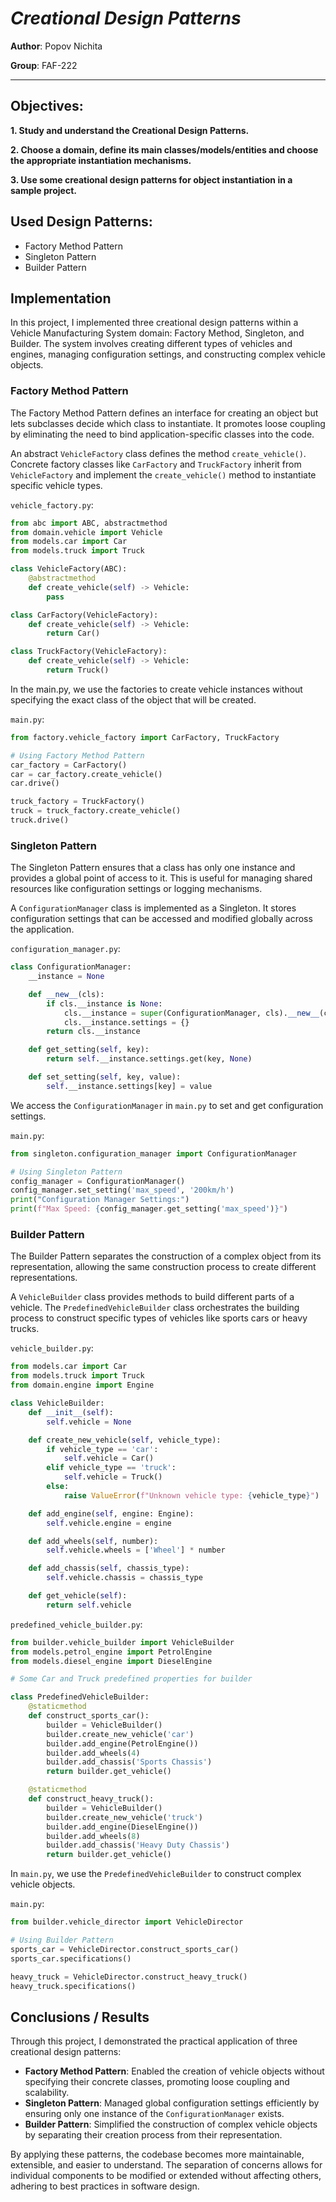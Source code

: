 # *Creational Design Patterns*

**Author**: Popov Nichita

**Group**: FAF-222

----

## Objectives:
__1. Study and understand the Creational Design Patterns.__

__2. Choose a domain, define its main classes/models/entities and choose the appropriate instantiation mechanisms.__

__3. Use some creational design patterns for object instantiation in a sample project.__

## Used Design Patterns:

* Factory Method Pattern
* Singleton Pattern
* Builder Pattern

## Implementation

In this project, I implemented three creational design patterns within a Vehicle Manufacturing System domain: Factory Method, Singleton, and Builder. The system involves creating different types of vehicles and engines, managing configuration settings, and constructing complex vehicle objects.

### Factory Method Pattern

The Factory Method Pattern defines an interface for creating an object but lets subclasses decide which class to instantiate. It promotes loose coupling by eliminating the need to bind application-specific classes into the code.

An abstract `VehicleFactory` class defines the method `create_vehicle()`. Concrete factory classes like `CarFactory` and `TruckFactory` inherit from `VehicleFactory` and implement the `create_vehicle()` method to instantiate specific vehicle types.

`vehicle_factory.py`:
```python
from abc import ABC, abstractmethod
from domain.vehicle import Vehicle
from models.car import Car
from models.truck import Truck

class VehicleFactory(ABC):
    @abstractmethod
    def create_vehicle(self) -> Vehicle:
        pass

class CarFactory(VehicleFactory):
    def create_vehicle(self) -> Vehicle:
        return Car()

class TruckFactory(VehicleFactory):
    def create_vehicle(self) -> Vehicle:
        return Truck()

```

In the main.py, we use the factories to create vehicle instances without specifying the exact class of the object that will be created.

`main.py`:
```python
from factory.vehicle_factory import CarFactory, TruckFactory

# Using Factory Method Pattern
car_factory = CarFactory()
car = car_factory.create_vehicle()
car.drive()

truck_factory = TruckFactory()
truck = truck_factory.create_vehicle()
truck.drive()
```

### Singleton Pattern

The Singleton Pattern ensures that a class has only one instance and provides a global point of access to it. This is useful for managing shared resources like configuration settings or logging mechanisms.

A `ConfigurationManager` class is implemented as a Singleton. It stores configuration settings that can be accessed and modified globally across the application.

`configuration_manager.py`:

```python
class ConfigurationManager:
    __instance = None

    def __new__(cls):
        if cls.__instance is None:
            cls.__instance = super(ConfigurationManager, cls).__new__(cls)
            cls.__instance.settings = {}
        return cls.__instance

    def get_setting(self, key):
        return self.__instance.settings.get(key, None)

    def set_setting(self, key, value):
        self.__instance.settings[key] = value
```

We access the `ConfigurationManager` in `main.py` to set and get configuration settings.

`main.py`:

```python
from singleton.configuration_manager import ConfigurationManager

# Using Singleton Pattern
config_manager = ConfigurationManager()
config_manager.set_setting('max_speed', '200km/h')
print("Configuration Manager Settings:")
print(f"Max Speed: {config_manager.get_setting('max_speed')}")
```

### Builder Pattern

The Builder Pattern separates the construction of a complex object from its representation, allowing the same construction process to create different representations.

A `VehicleBuilder` class provides methods to build different parts of a vehicle. The `PredefinedVehicleBuilder` class orchestrates the building process to construct specific types of vehicles like sports cars or heavy trucks.

`vehicle_builder.py`:

```python
from models.car import Car
from models.truck import Truck
from domain.engine import Engine

class VehicleBuilder:
    def __init__(self):
        self.vehicle = None

    def create_new_vehicle(self, vehicle_type):
        if vehicle_type == 'car':
            self.vehicle = Car()
        elif vehicle_type == 'truck':
            self.vehicle = Truck()
        else:
            raise ValueError(f"Unknown vehicle type: {vehicle_type}")

    def add_engine(self, engine: Engine):
        self.vehicle.engine = engine

    def add_wheels(self, number):
        self.vehicle.wheels = ['Wheel'] * number

    def add_chassis(self, chassis_type):
        self.vehicle.chassis = chassis_type

    def get_vehicle(self):
        return self.vehicle
```

`predefined_vehicle_builder.py`:

```python
from builder.vehicle_builder import VehicleBuilder
from models.petrol_engine import PetrolEngine
from models.diesel_engine import DieselEngine

# Some Car and Truck predefined properties for builder

class PredefinedVehicleBuilder:
    @staticmethod
    def construct_sports_car():
        builder = VehicleBuilder()
        builder.create_new_vehicle('car')
        builder.add_engine(PetrolEngine())
        builder.add_wheels(4)
        builder.add_chassis('Sports Chassis')
        return builder.get_vehicle()

    @staticmethod
    def construct_heavy_truck():
        builder = VehicleBuilder()
        builder.create_new_vehicle('truck')
        builder.add_engine(DieselEngine())
        builder.add_wheels(8)
        builder.add_chassis('Heavy Duty Chassis')
        return builder.get_vehicle()
```

In `main.py`, we use the `PredefinedVehicleBuilder` to construct complex vehicle objects.

`main.py`:

```python
from builder.vehicle_director import VehicleDirector

# Using Builder Pattern
sports_car = VehicleDirector.construct_sports_car()
sports_car.specifications()

heavy_truck = VehicleDirector.construct_heavy_truck()
heavy_truck.specifications()
```

## Conclusions / Results

Through this project, I demonstrated the practical application of three creational design patterns:
* **Factory Method Pattern**: Enabled the creation of vehicle objects without specifying their concrete classes, promoting loose coupling and scalability.
* **Singleton Pattern**: Managed global configuration settings efficiently by ensuring only one instance of the `ConfigurationManager` exists.
* **Builder Pattern**: Simplified the construction of complex vehicle objects by separating their creation process from their representation.

By applying these patterns, the codebase becomes more maintainable, extensible, and easier to understand. The separation of concerns allows for individual components to be modified or extended without affecting others, adhering to best practices in software design.